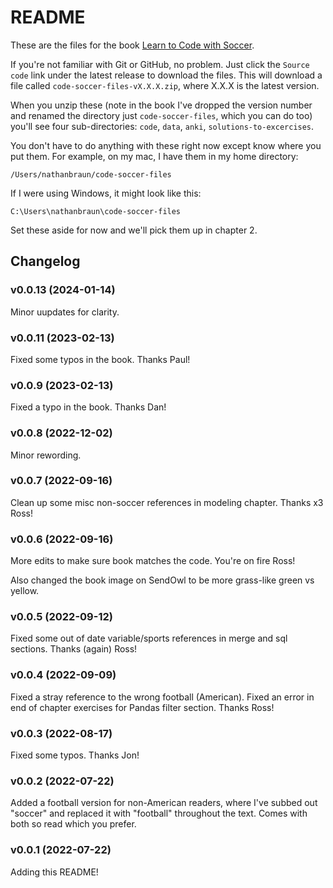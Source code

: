 # README
These are the files for the book [Learn to Code with Soccer](https://codewithsoccer.com).

If you're not familiar with Git or GitHub, no problem. Just click the `Source
code` link under the latest release to download the files.  This will download
a file called `code-soccer-files-vX.X.X.zip`, where X.X.X is the latest
version.

When you unzip these (note in the book I've dropped the version number and
renamed the directory just `code-soccer-files`, which you can do too)
you'll see four sub-directories: `code`, `data`, `anki`,
`solutions-to-excercises`.

You don't have to do anything with these right now except know where you put
them. For example, on my mac, I have them in my home directory:

`/Users/nathanbraun/code-soccer-files`

If I were using Windows, it might look like this:

`C:\Users\nathanbraun\code-soccer-files`

Set these aside for now and we'll pick them up in chapter 2.

## Changelog
### v0.0.13 (2024-01-14)
Minor uupdates for clarity.

### v0.0.11 (2023-02-13)
Fixed some typos in the book. Thanks Paul!

### v0.0.9 (2023-02-13)
Fixed a typo in the book. Thanks Dan!

### v0.0.8 (2022-12-02)
Minor rewording.

### v0.0.7 (2022-09-16)
Clean up some misc non-soccer references in modeling chapter. Thanks x3 Ross!

### v0.0.6 (2022-09-16)
More edits to make sure book matches the code. You're on fire Ross!

Also changed the book image on SendOwl to be more grass-like green vs yellow.

### v0.0.5 (2022-09-12)
Fixed some out of date variable/sports references in merge and sql sections.
Thanks (again) Ross!

### v0.0.4 (2022-09-09)
Fixed a stray reference to the wrong football (American). Fixed an error in end
of chapter exercises for Pandas filter section. Thanks Ross!

### v0.0.3 (2022-08-17)
Fixed some typos. Thanks Jon!

### v0.0.2 (2022-07-22)
Added a football version for non-American readers, where I've subbed out
"soccer" and replaced it with "football" throughout the text. Comes with both
so read which you prefer.

### v0.0.1 (2022-07-22)
Adding this README!
